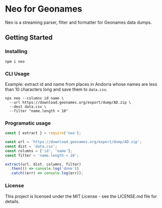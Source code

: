 # Neo for Geonames

Neo is a streaming parser, filter and formatter for Geonames data dumps.

## Getting Started

### Installing

```
npm i neo
```

### CLI Usage

Example: extract id and name from places in Andorra whose names are less than 10 characters long and save them to `data.csv`.

```
npx neo --columns id name \
  --url https://download.geonames.org/export/dump/AD.zip \
  --dest data.csv \
  --filter "name.length < 10"
```

### Programatic usage

```js
const { extract } = require('neo');

const url = 'https://download.geonames.org/export/dump/AD.zip';
const dist = 'data.csv';
const columns = ['id', 'name'];
const filter = 'name.length < 10';

extract(url, dist, columns, filter)
  .then(() => console.log('done'))
  .catch((err) => console.log(err));
```

### License

This project is licensed under the MIT License - see the LICENSE.md file for details.
